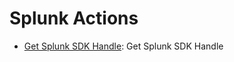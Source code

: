 
# Splunk Actions
* [Get Splunk SDK Handle](https://github.com/unskript/Awesome-CloudOps-Automation/tree/master/Splunk/legos/splunk_get_handle/splunk_get_handle.py): Get Splunk SDK Handle
